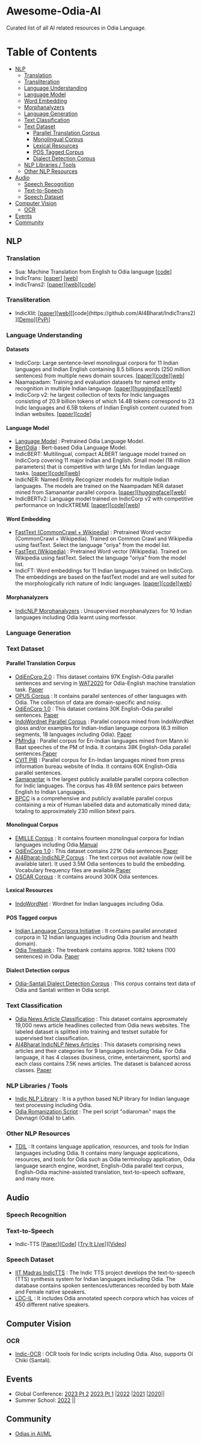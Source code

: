 # Awesome-Odia-AI
Curated list of all AI related resources in Odia Language.

Table of Contents
=================
* [NLP](#nlp)
  * [Translation](#translation)
  * [Transliteration](#transliteration)
  * [Language Understanding](#language-understanding)
   * [Language Model](#language-model)
   * [Word Embedding](#word-embedding)
   * [Morphanalyzers](#morphanalyzers)
  * [Language Generation](#language-generation)
  * [Text Classification](#text-classification)
  * [Text Dataset](#text-dataset)
    * [Parallel Translation Corpus](#parallel-translation-corpus)
    * [Monolingual Corpus](#monolingual-corpus)
    * [Lexical Resources](#lexical-resources)
    * [POS Tagged Corpus](#pos-tagged-corpus)
    * [Dialect Detection Corpus](#dialect-detection-corpus)
  * [NLP Libraries / Tools](#nlp-libraries--tools)
  * [Other NLP Resources](#other-nlp-resources)
* [Audio](#audio)
  * [Speech Recognition](#speech-recognition)
  * [Text-to-Speech](#text-to-speech)
  * [Speech Dataset](#speech-dataset)
* [Computer Vision](#computer-vision)
  * [OCR](#ocr)
* [Events](#events)
* [Community](#community)

## NLP
### Translation

- Sua: Machine Translation from English to Odia language [[code](https://github.com/soumendrak/MTEnglish2Odia)]
- IndicTrans: [[paper](https://arxiv.org/abs/2104.05596)] [[web](https://ai4bharat.iitm.ac.in/indictrans/)]
- IndicTrans2: [[paper](https://arxiv.org/abs/2305.16307)][[web](https://ai4bharat.iitm.ac.in/indic-trans2/)][[code](https://github.com/AI4Bharat/IndicTrans2)]
  
### Transliteration

- IndicXlit: [[paper](https://arxiv.org/abs/2205.03018)][[web](https://ai4bharat.iitm.ac.in/areas/transliteration/")][[code](https://github.com/AI4Bharat/IndicTrans2) ][[Demo](https://xlit.ai4bharat.org/)][[PyPi](https://pypi.org/project/ai4bharat-transliteration)]

### Language Understanding
#### Datasets
- IndicCorp: Large sentence-level monolingual corpora for 11 Indian languages and Indian English containing 8.5 billions words (250 million sentences) from multiple news domain sources. [[paper]()][[code]()][[web](https://ai4bharat.iitm.ac.in/indiccorp)]  
- Naamapadam: Training and evaluation datasets for named entity recognition in multiple Indian language. [[paper](https://arxiv.org/abs/2212.10168)][[huggingface](https://huggingface.co/datasets/ai4bharat/naamapadam)][[web](https://ai4bharat.iitm.ac.in/naamapadam/)]  
- IndicCorp v2: he largest collection of texts for Indic languages consisting of 20.9 billion tokens of which 14.4B tokens correspond to 23 Indic languages and 6.5B tokens of Indian English content curated from Indian websites. [[paper](https://arxiv.org/abs/2212.05409)][[code](https://github.com/AI4Bharat/IndicBERT/tree/main?tab=readme-ov-file#indiccorp-v2)]  

  
#### Language Model
- <a href="https://github.com/goru001/nlp-for-odia">Language Model</a> : Pretrained Odia Language Model. 
- <a href="https://colab.research.google.com/gist/satyapb2002/aeb7bf9a686a9c7294ec5725ff53fa49/odiabert_languagemodel.ipynb#scrollTo=xy_H5EjNTdRE"> BertOdia</a> : Bert-based Odia Language Model.
- IndicBERT: Multilingual, compact ALBERT language model trained on IndicCorp covering 11 major Indian and English. Small model (18 million parameters) that is competitive with large LMs for Indian language tasks. [[paper](https://aclanthology.org/2020.findings-emnlp.445/)][[code](https://github.com/AI4Bharat/Indic-BERT-v1)][[web](https://ai4bharat.iitm.ac.in/language-understanding)]
- IndicNER: Named Entity Recognizer models for multiple Indian languages. The models are trained on the Naampadam NER dataset mined from Samanantar parallel corpora. [[paper](https://arxiv.org/abs/2212.10168)][[huggingface](https://huggingface.co/ai4bharat/IndicNER)][[web](https://ai4bharat.iitm.ac.in/language-understanding)]
- IndicBERTv2: Language model trained on IndicCorp v2 with competitive performance on IndicXTREME [[paper](https://arxiv.org/abs/2212.05409)][[code](https://github.com/AI4Bharat/IndicBERT)][[web](https://ai4bharat.iitm.ac.in/language-understanding)]

#### Word Embedding
- <a href="https://fasttext.cc/docs/en/crawl-vectors.html">FastText (CommonCrawl + Wikipedia)</a> : Pretrained Word vector (CommonCrawl + Wikipedia). Trained on Common Crawl and Wikipedia using fastText. Select the language "oriya" from the model list.
- <a href="https://fasttext.cc/docs/en/pretrained-vectors.html">FastText (Wikipedia)</a> : Pretrained Word vector (Wikipedia). Trained on Wikipedia using fastText. Select the language "oriya" from the model list.
- IndicFT: Word embeddings for 11 Indian languages trained on IndicCorp. The embeddings are based on the fastText model and are well suited for the morphologically rich nature of Indic languages. [[paper](https://indicnlp.ai4bharat.org/papers/arxiv2020_indicnlp_corpus.pdf)][[code]()][[web](https://ai4bharat.iitm.ac.in/indicft)]

  
#### Morphanalyzers
* <a href="https://github.com/ai4bharat-indicnlp/indicnlp_corpus">IndicNLP Morphanalyzers</a> : Unsupervised morphanalyzers for 10 Indian languages including Odia learnt using morfessor.

### Language Generation

### Text Dataset

#### Parallel Translation Corpus
* <a href="https://lindat.mff.cuni.cz/repository/xmlui/handle/11234/1-3211">OdiEnCorp 2.0</a> : This dataset contains 97K English-Odia parallel sentences and serving in <a href="http://lotus.kuee.kyoto-u.ac.jp/WAT/WAT2020/index.html"> WAT2020</a> for Odia-English machine translation task. <a href="https://www.aclweb.org/anthology/2020.wildre-1.3.pdf">Paper</a> 
* <a href="http://opus.nlpl.eu/">OPUS Corpus</a> : It contains parallel sentences of other languages with Odia. The collection of data are domain-specific and noisy.  
* <a href="https://lindat.mff.cuni.cz/repository/xmlui/handle/11234/1-2879">OdiEnCorp 1.0</a> : This dataset contains 30K English-Odia parallel sentences. <a href="https://link.springer.com/chapter/10.1007/978-981-13-9282-5_47">Paper</a> 
* <a href="https://github.com/anoopkunchukuttan/indowordnet_parallel">IndoWordnet Parallel Corpus</a> : Parallel corpora mined from IndoWordNet gloss and/or examples for Indian-Indian language corpora (6.3 million segments, 18 languages including Odia). <a href="https://github.com/anoopkunchukuttan/indowordnet_parallel/blob/master/iwn_parallel_2020.pdf">Paper</a>
* <a href="http://data.statmt.org/pmindia/">PMIndia</a> : Parallel corpus for En-Indian languages mined from Mann ki Baat speeches of the PM of India. It contains 38K English-Odia parallel sentences.<a href="https://arxiv.org/abs/2001.09907">Paper</a> 
* <a href="http://preon.iiit.ac.in/~jerin/bhasha/">CVIT PIB</a> : Parallel corpus for En-Indian languages mined from press information bureau website of India. It contains 60K English-Odia parallel sentences.
* <a href="https://ai4bharat.iitm.ac.in//samanantar/">Samanantar</a> is the largest publicly available parallel corpora collection for Indic languages. The corpus has 49.6M sentence pairs between English to Indian Languages.
* <a href="https://ai4bharat.iitm.ac.in/bpcc/">BPCC</a> is a comprehensive and publicly available parallel corpus containing a mix of Human labelled data and automatically mined data; totaling to approximately 230 million bitext pairs.

#### Monolingual Corpus
* <a href="https://www.lancaster.ac.uk/fass/projects/corpus/emille/">EMILLE Corpus</a> : It contains fourteen monolingual corpora for Indian languages including Odia.<a href="https://www.lancaster.ac.uk/fass/projects/corpus/emille/MANUAL.htm">Manual</a> 
* <a href="https://lindat.mff.cuni.cz/repository/xmlui/handle/11234/1-2879">OdiEnCorp 1.0</a> : This dataset contains 221K Odia sentences.<a href="https://link.springer.com/chapter/10.1007/978-981-13-9282-5_47">Paper</a> 
* <a href="https://github.com/ai4bharat-indicnlp/indicnlp_corpus">AI4Bharat-IndicNLP Corpus</a> : The text corpus not available now (will be available later). It used 3.5M Odia sentences to build the embedding. Vocabulary frequency files are available.<a href="https://github.com/ai4bharat-indicnlp/indicnlp_corpus/blob/master/ai4bharat-indicnlp-corpus-2020.pdf">Paper</a>
* <a href="https://oscar-corpus.com/">OSCAR Corpus</a> : It contains around 300K Odia sentences.

#### Lexical Resources
* <a href="http://www.cfilt.iitb.ac.in/indowordnet/">IndoWordNet</a> : Wordnet for Indian languages including Odia.


#### POS Tagged corpus
* <a href="http://sanskrit.jnu.ac.in/ilci/index.jsp/">Indian Language Corpora Initiative</a> : It contains parallel annotated corpora in 12 Indian languages including Odia (tourism and health domain). 
*  <a href="https://github.com/UniversalDependencies/UD_Odia-ODTB/tree/dev">Odia Treebank</a> : The treebank contains approx. 1082 tokens (100 sentences) in Odia.
<a href="https://lnkd.in/evgspdqm">Paper</a>

#### Dialect Detection corpus
* <a href="https://github.com/shantipriyap/Odia-Santali-Dialect-Detection-Dataset/">Odia-Santali Dialect Detection Corpus</a> : This corpus contains text data of Odia and Santali written in Odia script. 

### Text Classification
* <a href="https://www.kaggle.com/disisbig/odia-news-dataset">Odia News Article Classification</a> : This dataset contains approxmately 19,000 news article headlines collected from Odia news websites. The labeled dataset is splitted into training and testset suitable for supervised text classification. 
* <a href="https://github.com/ai4bharat-indicnlp/indicnlp_corpus">AI4Bharat IndicNLP News Articles</a> : This datasets comprising news articles and their categories for 9 languages including Odia. For Odia language, it has 4 classes (business, crime, entertainment, sports) and each class contains 7.5K news articles. The dataset is balanced across classes. <a href="https://github.com/ai4bharat-indicnlp/indicnlp_corpus/blob/master/ai4bharat-indicnlp-corpus-2020.pdf">Paper</a>

### NLP Libraries / Tools 
* <a href="https://github.com/anoopkunchukuttan/indic_nlp_library">Indic NLP Library</a> : It is a python based NLP library for Indian language text processing including Odia.
* <a href="https://github.com/shantipriyap/odia_nlp">Odia Romanization Script</a> : The perl script "odiaroman" maps the Devnagri (Odia) to Latin.

### Other NLP Resources
* <a href="http://tdil-dc.in/index.php?lang=en">TDIL</a> : It contains language application, resources, and tools for Indian languages including Odia. It contains many language applications, resources, and tools for Odia such as Odia terminology application, Odia language search engine, wordnet, English-Odia parallel text corpus, English-Odia machine-assisted translation, text-to-speech software, and many more.  

## Audio

### Speech Recognition

### Text-to-Speech
- Indic-TTS [[Paper](https://arxiv.org/abs/2211.09536)][[Code](https://github.com/AI4Bharat/Indic-TTS)] [[Try It Live](https://models.ai4bharat.org/#/tts)]][[Video](https://youtu.be/I3eo8IUAP7s)]


### Speech Dataset
* <a href="https://www.iitm.ac.in/donlab/tts/index.php">IIT Madras IndicTTS</a> : The Indic TTS project develops the text-to-speech (TTS) synthesis system for Indian languages including Odia. The database contains spoken sentences/utterances recorded by both Male and Female native speakers.
* <a href="http://www.ldcil.org/resourcesSpeechCorpOriya.aspx">LDC-IL</a> :  It includes Odia annotated speech corpora which has voices of 450 different native speakers.
  
## Computer Vision

### OCR
* <a href="https://indic-ocr.github.io/">Indic-OCR</a> : OCR tools for Indic scripts including Odia. Also, supports Ol Chiki (Santali).

## Events
- Global Conference: [2023 Pt 2](https://www.youtube.com/live/KZB9bfKkLgM?si=3i9eY22xT-1yZTD8) [2023 Pt 1](https://www.youtube.com/live/GPkWL-9akQc?si=uh0Ay0SKEVlRnX3U) |[2022](https://www.youtube.com/live/MPrU-3s8ccw?si=gxbOFyfI3j3g8UsH) |[2021](https://www.youtube.com/live/iX59_YJzINs?si=TiZmMMeB6Hy28JcZ) |[2020](https://www.youtube.com/live/PF5DScCr5SI?si=znfuwHbrIgHSzgnO)||
- Summer School: [2022](https://youtube.com/playlist?list=PLQCNXbSwgbGwMW4rGHr_LIfSCMh-7lgbR&si=f_b94K73yVAKST1E) ||

## Community
- [Odias in AI/ML](https://www.odishaai.org/)
